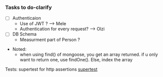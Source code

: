 ### Tasks to do-clarify

- [ ] Authenticaion
	- Use of JWT ? --> Mele
	- Authentication for every request? --> Olzi
- [ ] DB Schema
	- Measurment part of Person ?
- Noted:
	- when using find() of mongoose, you get an array returned. if u only want to return one, use findOne(). Else, index the array


Tests:
supertest for http assertions <a href="https://github.com/visionmedia/supertest">supertest</a>